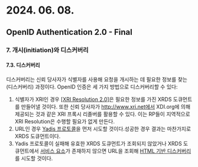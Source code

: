# 2024. 06. 08.

## OpenID Authentication 2.0 - Final

### 7. 개시(initiation)와 디스커버리

#### 7.3. 디스커버리

디스커버리는 신뢰 당사자가 식별자를 사용해 요청을 개시하는 데 필요한 정보를 찾는(디스커버리) 과정이다. OpenID 인증은 세 가지 방법으로 디스커버리할 수 있다:

1. 식별자가 XRI인 경우 [[XRI Resolution 2.0]][xri-resolution-2-0]은 필요한 정보를 가진 XRDS 도큐먼트를 만들어낼 것이다. 또한 신뢰 당사자가 http://www.xri.net에서 XDI.org에 의해 제공되는 것과 같은 XRI 프록시 리졸버를 활용할 수 있다.  이는 RP들이 지역적으로 XRI Resolution은 수행할 필요가 없게 만든다.
2. URL인 경우 [Yadis 프로토콜][yadis-protocol]을 먼저 시도할 것이다.성공한 경우 결과는 마찬가지로 XRDS 도큐먼트이다.
3. Yadis 프로토콜이 실패해 유효한 XRDS 도큐먼트가 조회되지 않았거나 XRDS 도큐먼트에서 [서비스 요소][oidc-service-element]가 존재하지 않으면 URL을 조회해 [HTML 기반 디스커버리][oidc-html-based-discovery]를 시도할 것이다.



[xri-resolution-2-0]: https://docs.oasis-open.org/xri/2.0/specs/cd02/xri-resolution-V2.0-cd-02.html
[yadis-protocol]: https://openid.net/specs/yadis-v1.0.pdf
[oidc-service-element]: https://openid.net/specs/openid-authentication-2_0.html#service_elements
[oidc-html-based-discovery]: https://openid.net/specs/openid-authentication-2_0.html#html_disco